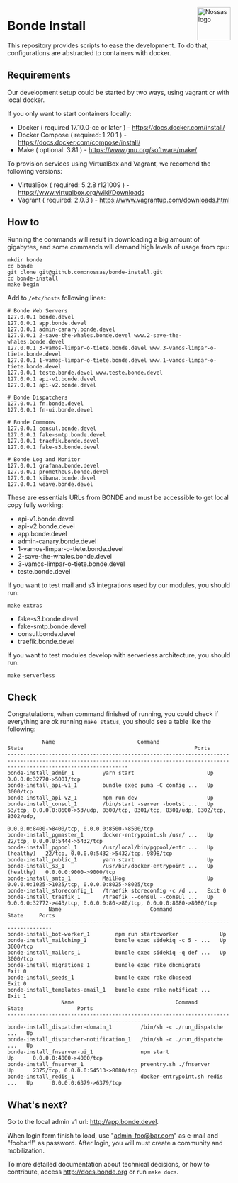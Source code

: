 <img
  src="https://avatars2.githubusercontent.com/u/1479357?v=3&s=250"
  alt="Nossas logo"
  title="Nossas"
  align="right"
  height="75"
  width="75"
/>

# Bonde Install
This repository provides scripts to ease the development. To do that, configurations  are abstracted to containers with docker.

## Requirements

Our development setup could be started by two ways, using vagrant or with local docker.

If you only want to start containers locally:
* Docker ( required 17.10.0-ce or later ) - https://docs.docker.com/install/
* Docker Compose ( required: 1.20.1 ) - https://docs.docker.com/compose/install/
* Make ( optional: 3.81 ) - https://www.gnu.org/software/make/

To provision services using VirtualBox and Vagrant, we recomend the following versions:
* VirtualBox ( required: 5.2.8 r121009 ) - https://www.virtualbox.org/wiki/Downloads
* Vagrant ( required: 2.0.3 ) - https://www.vagrantup.com/downloads.html


## How to

Running the commands will result in downloading a big amount of gigabytes, and some commands will demand  high levels of usage from cpu:

```
mkdir bonde
cd bonde
git clone git@github.com:nossas/bonde-install.git
cd bonde-install
make begin
```

Add to ```/etc/hosts``` following lines:

```
# Bonde Web Servers
127.0.0.1 bonde.devel
127.0.0.1 app.bonde.devel
127.0.0.1 admin-canary.bonde.devel
127.0.0.1 2-save-the-whales.bonde.devel www.2-save-the-whales.bonde.devel
127.0.0.1 3-vamos-limpar-o-tiete.bonde.devel www.3-vamos-limpar-o-tiete.bonde.devel
127.0.0.1 1-vamos-limpar-o-tiete.bonde.devel www.1-vamos-limpar-o-tiete.bonde.devel
127.0.0.1 teste.bonde.devel www.teste.bonde.devel
127.0.0.1 api-v1.bonde.devel
127.0.0.1 api-v2.bonde.devel

# Bonde Dispatchers
127.0.0.1 fn.bonde.devel
127.0.0.1 fn-ui.bonde.devel

# Bonde Commons
127.0.0.1 consul.bonde.devel
127.0.0.1 fake-smtp.bonde.devel
127.0.0.1 traefik.bonde.devel
127.0.0.1 fake-s3.bonde.devel

# Bonde Log and Monitor
127.0.0.1 grafana.bonde.devel
127.0.0.1 prometheus.bonde.devel
127.0.0.1 kibana.bonde.devel
127.0.0.1 weave.bonde.devel
```

These are essentials URLs from BONDE and must be accessible to get local copy fully working:

* api-v1.bonde.devel
* api-v2.bonde.devel
* app.bonde.devel
* admin-canary.bonde.devel
* 1-vamos-limpar-o-tiete.bonde.devel
* 2-save-the-whales.bonde.devel
* 3-vamos-limpar-o-tiete.bonde.devel
* teste.bonde.devel

If you want to test mail and s3 integrations used by our modules, you should run:

```make extras```

* fake-s3.bonde.devel
* fake-smtp.bonde.devel
* consul.bonde.devel
* traefik.bonde.devel

If you want to test modules develop with serverless architecture, you should run:

```make serverless```

## Check

Congratulations, when command finished of running, you could check if everything are ok running ```make status```, you should see a table like the following:

```
           Name                          Command                  State                                                      Ports
----------------------------------------------------------------------------------------------------------------------------------------------------------------------------------
bonde-install_admin_1         yarn start                       Up             0.0.0.0:32770->5001/tcp
bonde-install_api-v1_1        bundle exec puma -C config ...   Up             3000/tcp
bonde-install_api-v2_1        npm run dev                      Up
bonde-install_consul_1        /bin/start -server -bootst ...   Up             53/tcp, 0.0.0.0:8600->53/udp, 8300/tcp, 8301/tcp, 8301/udp, 8302/tcp, 8302/udp,
                                                                              0.0.0.0:8400->8400/tcp, 0.0.0.0:8500->8500/tcp
bonde-install_pgmaster_1      docker-entrypoint.sh /usr/ ...   Up             22/tcp, 0.0.0.0:5444->5432/tcp
bonde-install_pgpool_1        /usr/local/bin/pgpool/entr ...   Up (healthy)   22/tcp, 0.0.0.0:5432->5432/tcp, 9898/tcp
bonde-install_public_1        yarn start                       Up
bonde-install_s3_1            /usr/bin/docker-entrypoint ...   Up (healthy)   0.0.0.0:9000->9000/tcp
bonde-install_smtp_1          MailHog                          Up             0.0.0.0:1025->1025/tcp, 0.0.0.0:8025->8025/tcp
bonde-install_storeconfig_1   /traefik storeconfig -c /d ...   Exit 0
bonde-install_traefik_1       /traefik --consul --consul ...   Up             0.0.0.0:32772->443/tcp, 0.0.0.0:80->80/tcp, 0.0.0.0:8080->8080/tcp
             Name                            Command               State     Ports
------------------------------------------------------------------------------------
bonde-install_bot-worker_1        npm run start:worker             Up
bonde-install_mailchimp_1         bundle exec sidekiq -c 5 - ...   Up       3000/tcp
bonde-install_mailers_1           bundle exec sidekiq -q def ...   Up       3000/tcp
bonde-install_migrations_1        bundle exec rake db:migrate      Exit 0
bonde-install_seeds_1             bundle exec rake db:seed         Exit 0
bonde-install_templates-email_1   bundle exec rake notificat ...   Exit 1
                 Name                                Command               State                 Ports
--------------------------------------------------------------------------------------------------------------------
bonde-install_dispatcher-domain_1         /bin/sh -c ./run_dispatche ...   Up
bonde-install_dispatcher-notification_1   /bin/sh -c ./run_dispatche ...   Up
bonde-install_fnserver-ui_1               npm start                        Up      0.0.0.0:4000->4000/tcp
bonde-install_fnserver_1                  preentry.sh ./fnserver           Up      2375/tcp, 0.0.0.0:54513->8080/tcp
bonde-install_redis_1                     docker-entrypoint.sh redis ...   Up      0.0.0.0:6379->6379/tcp
```

## What's next?

Go to the local admin v1 url: http://app.bonde.devel.

When login form finish to load, use "admin_foo@bar.com" as e-mail and "foobar!!" as password. After login, you will must create a community and mobilization.

To more detailed documentation about technical decisions, or how to contribute, access http://docs.bonde.org or run ```make docs```.